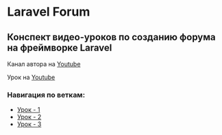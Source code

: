 # Laravel Forum


## Конспект видео-уроков по созданию форума на фреймворке Laravel
Канал автора на [Youtube](https://www.youtube.com/watch?v=A32Bw-FQMrU)

Урок на [Youtube](https://www.youtube.com/watch?v=A32Bw-FQMrU)

### Навигация по веткам:
* [Урок - 1](https://github.com/honeydev/laravel-forum-lessons/tree/lesson%231)
* [Урок - 2](https://github.com/honeydev/laravel-forum-lessons/tree/lesson%232)
* [Урок - 3](https://github.com/honeydev/laravel-forum-lessons/tree/lesson%233)
